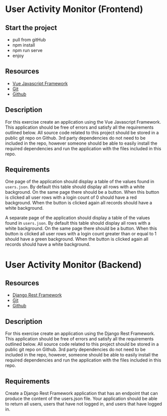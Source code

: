 # User Activity Monitor (Frontend)

## Start the project

- pull from gitHub
- npm install
- npm run serve
- enjoy

## Resources

- [Vue Javascript Framework](https://vuejs.org/)
- [Git](https://git-scm.com/)
- [Github](https://github.com/)

## Description

For this exercise create an application using the Vue Javascript Framework. This application should be free of errors and satisfy all the requirements outlined below. All source code related to this project should be stored in a public git repo on Github. 3rd party dependencies do not need to be included in the repo, however someone should be able to easily install the required dependencies and run the application with the files included in this repo.

## Requirements

One page of the application should display a table of the values found in `users.json`. By default this table should display all rows with a white background. On the same page there should be a button. When this button is clicked all user rows with a login count of 0 should have a red background. When the button is clicked again all records should have a white background.

A separate page of the application should display a table of the values found in `users.json`. By default this table should display all rows with a white background. On the same page there should be a button. When this button is clicked all user rows with a login count greater than or equal to 1 should have a green background. When the button is clicked again all records should have a white background.

# User Activity Monitor (Backend)

## Resources

- [Django Rest Framework](https://www.django-rest-framework.org/)
- [Git](https://git-scm.com/)
- [Github](https://github.com/)

## Description

For this exercise create an application using the Django Rest Framework. This application should be free of errors and satisfy all the requirements outlined below. All source code related to this project should be stored in a public git repo on Github. 3rd party dependencies do not need to be included in the repo, however, someone should be able to easily install the required dependencies and run the application with the files included in this repo.

## Requirements

Create a Django Rest Framework application that has an endpoint that can produce the content of the users.json file. Your application should be able to return all users, users that have not logged in, and users that have logged in.
